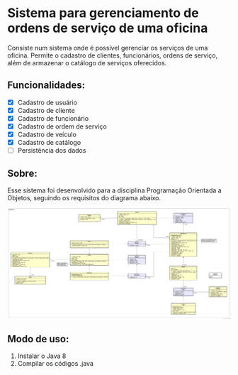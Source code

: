# Sistema para gerenciamento de ordens de serviço de uma oficina

<p> Consiste num sistema onde é possível gerenciar os serviços de uma oficina. Permite o cadastro de clientes, funcionários, ordens de serviço, além de armazenar o catálogo de serviços oferecidos. </p>

## Funcionalidades:

- [x] Cadastro de usuário
- [x] Cadastro de cliente
- [x] Cadastro de funcionário
- [x] Cadastro de ordem de serviço
- [x] Cadastro de veículo
- [x] Cadastro de catálogo
- [ ] Persistência dos dados

## Sobre:
<p> Esse sistema foi desenvolvido para a disciplina Programação Orientada a Objetos, seguindo os requisitos do diagrama abaixo. </p>

<img src = "Diagrama_Modelo.png"/>

## Modo de uso:

1. Instalar o Java 8
2. Compilar os códigos .java